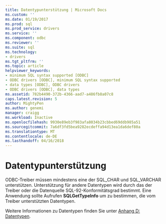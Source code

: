 ```yaml
---
title: Datentypunterstützung | Microsoft Docs
ms.custom: ''
ms.date: 01/19/2017
ms.prod: sql
ms.prod_service: drivers
ms.service: ''
ms.component: odbc
ms.reviewer: ''
ms.suite: sql
ms.technology:
- drivers
ms.tgt_pltfrm: ''
ms.topic: article
helpviewer_keywords:
- minimum SQL syntax supported [ODBC]
- ODBC drivers [ODBC], minimum SQL syntax supported
- data types [ODBC], ODBC drivers
- ODBC drivers [ODBC], data types
ms.assetid: 782b4490-372b-4366-aad7-a486fb8a07c8
caps.latest.revision: 5
author: MightyPen
ms.author: genemi
manager: craigg
ms.workload: Inactive
ms.openlocfilehash: 9930e89eb3f983afa8034b23cbbed69ddb985a51
ms.sourcegitcommit: 7a6df3fd5bea9282ecdeffa94d13ea1da6def80a
ms.translationtype: MT
ms.contentlocale: de-DE
ms.lasthandoff: 04/16/2018
---
```

# <a name="data-type-support"></a>Datentypunterstützung
ODBC-Treiber müssen mindestens eine der SQL_CHAR und SQL_VARCHAR unterstützen. Unterstützung für andere Datentypen wird durch das der Treiber oder die Datenquelle SQL-92-Konformitätsgrad bestimmt. Eine Anwendung sollte Aufrufen **SQLGetTypeInfo** um zu bestimmen, die vom Treiber unterstützten Datentypen.  
  
 Weitere Informationen zu Datentypen finden Sie unter [Anhang D: Datentypen](../../../odbc/reference/appendixes/appendix-d-data-types.md).
